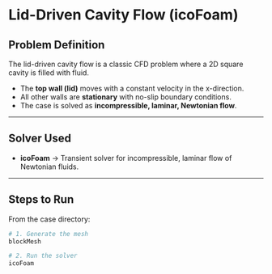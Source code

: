 # Lid-Driven Cavity Flow (icoFoam)

## Problem Definition
The lid-driven cavity flow is a classic CFD problem where a 2D square cavity is filled with fluid.  
- The **top wall (lid)** moves with a constant velocity in the x-direction.  
- All other walls are **stationary** with no-slip boundary conditions.  
- The case is solved as **incompressible, laminar, Newtonian flow**.  

---

## Solver Used
- **icoFoam** → Transient solver for incompressible, laminar flow of Newtonian fluids.  

---

## Steps to Run
From the case directory:

```bash
# 1. Generate the mesh
blockMesh

# 2. Run the solver
icoFoam

